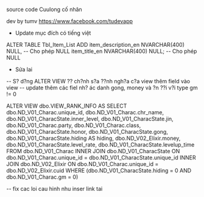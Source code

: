 source code Cuulong cố nhân

dev by tumv https://www.facebook.com/tudevapp

- Update mục đích có tiếng việt

ALTER TABLE Tbl_Item_List
ADD item_description_en NVARCHAR(400) NULL, -- Cho phép NULL
item_title_en NVARCHAR(400) NULL; -- Cho phép NULL

- Sửa lai

-- S? d?ng ALTER VIEW ?? ch?nh s?a ??nh ngh?a c?a view thêm field vào view
-- update thêm các fiel nh? ác danh gong, money và ?n ??i v?i type gm != 0

ALTER VIEW dbo.VIEW_RANK_INFO
AS
SELECT dbo.ND_V01_Charac.unique_id, dbo.ND_V01_Charac.chr_name,   
dbo.ND_V01_CharacState.inner_level, dbo.ND_V01_CharacState.jin,   
dbo.ND_V01_Charac.party, dbo.ND_V01_Charac.class,   
dbo.ND_V01_CharacState.honor,
dbo.ND_V01_CharacState.gong,
dbo.ND_V01_CharacState.hiding AS hiding,
dbo.ND_V02_Elixir.money,
dbo.ND_V01_CharacState.level_rate,
dbo.ND_V01_CharacState.levelup_time
FROM dbo.ND_V01_Charac
INNER JOIN dbo.ND_V01_CharacState ON dbo.ND_V01_Charac.unique_id = dbo.ND_V01_CharacState.unique_id
INNER JOIN dbo.ND_V02_Elixir ON dbo.ND_V01_Charac.unique_id = dbo.ND_V02_Elixir.cuid
WHERE   (dbo.ND_V01_CharacState.hiding = 0 AND dbo.ND_V01_Charac.gm = 0)

-- fix cac loi cau hinh nhu inser link tai
